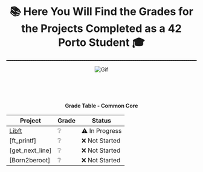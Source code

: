 <div align="center">
<p align="center">
  
  # 📚 Here You Will Find the Grades for the Projects Completed as a 42 Porto Student 🎓

  <hr style="border: none; border-top: 1px dashed #000;">
  <img src="https://images-wixmp-ed30a86b8c4ca887773594c2.wixmp.com/f/a092967a-65ef-4e06-a7da-88fdd693bd29/dchc9cy-aa4dd4d2-f41c-4c18-b213-a22b15a19f08.gif?token=eyJ0eXAiOiJKV1QiLCJhbGciOiJIUzI1NiJ9.eyJzdWIiOiJ1cm46YXBwOjdlMGQxODg5ODIyNjQzNzNhNWYwZDQxNWVhMGQyNmUwIiwiaXNzIjoidXJuOmFwcDo3ZTBkMTg4OTgyMjY0MzczYTVmMGQ0MTVlYTBkMjZlMCIsIm9iaiI6W1t7InBhdGgiOiJcL2ZcL2EwOTI5NjdhLTY1ZWYtNGUwNi1hN2RhLTg4ZmRkNjkzYmQyOVwvZGNoYzljeS1hYTRkZDRkMi1mNDFjLTRjMTgtYjIxMy1hMjJiMTVhMTlmMDguZ2lmIn1dXSwiYXVkIjpbInVybjpzZXJ2aWNlOmZpbGUuZG93bmxvYWQiXX0.xXxzKCqEhKEwMb1zk5voEc1pWyRa0GrKb57qCpX5IbM" alt="Gif">
</p>
</div>
</div>

<br>
<br>
<br>
<div align="center">
  
**Grade Table - Common Core**

| Project   | Grade   | Status        |
|---------------------|--------|---------------|
| [Libft](https://github.com/kiureeex/libft) | ❔   | ⚠️ In Progress   |
| [ft_printf] | ❔    | ❌ Not Started|
| [get_next_line] | ❔     | ❌ Not Started|
| [Born2beroot]     | ❔    | ❌ Not Started   |

</div>
